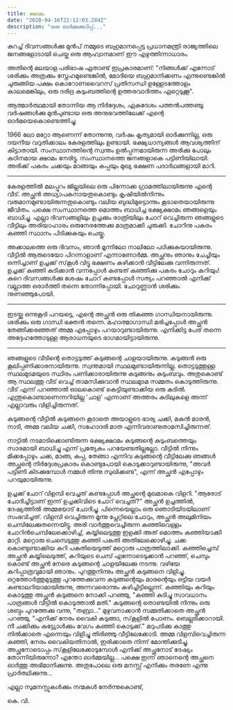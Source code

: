 ```yaml
---
title: ക്ഷാമം
date: "2020-04-16T22:12:03.284Z"
description: "ഒരു ഓർമ്മക്കുറിപ്പ്..."
---
```


കുറച്ച് ദിവസങ്ങൾക്കു മുൻപ് നമ്മുടെ ബഹുമാനപ്പെട്ട പ്രധാനമന്ത്രി രാജ്യത്തിലെ ജനങ്ങളോടായി ചെയ്ത ഒരു ആഹ്വാനമാണ് ഈ എഴുത്തിന്നാധാരം.

അതിന്റെ മലയാള പരിഭാഷ ഏതാണ്ട് ഇപ്രകാരമാണ്: "നിങ്ങൾക്ക് എന്നോട് ശരിക്കും അത്രക്കും സ്നേഹമുണ്ടെങ്കിൽ, മോദിയെ ബഹുമാനിക്കണം എന്നുണ്ടെങ്കിൽ ചുരുങ്ങിയ പക്ഷം കൊറോണവൈറസ് പ്രതിസന്ധി ഉള്ളേടത്തോളം കാലമെങ്കിലും, ഒരു ദരിദ്ര കുടുംബത്തിന്റെ  ഉത്തരവാദിത്തം ഏറ്റെടുക്കൂ".

ആത്മാർത്ഥമായി തോന്നിയ ആ നിർദ്ദേശം, ഏകദേശം പത്തൻപത്തഞ്ചു വർഷങ്ങൾക്കു മുൻപുണ്ടായ ഒരു അനുഭവത്തിലേക്ക് എന്റെ ഓർമയെകൊണ്ടെത്തിച്ചു.

1966 ലോ മറ്റോ ആണെന്ന് തോന്നുന്നു, വർഷം കൃത്യമായി ഓർക്കുന്നില്ല, ഒരു ദയനീയ വറുതിക്കാലം കേരളത്തിലും ഉണ്ടായി. ഭക്ഷ്യധാന്യങ്ങൾ ആവശ്യത്തിന് കിട്ടാതായി. സംസ്ഥാനത്തിന്റെ സ്വന്തം ഉൽപ്പന്നമായിരുന്ന അരിക്കു പോലും കഠിനമായ ക്ഷാമം നേരിട്ടു. സംസ്ഥാനത്തെ ജനങ്ങളാകെ പട്ടിണിയിലായി. അരിക്ക് പകരം ചക്കയും മാങ്ങയും കപ്പയും മുഖ്യ ഭക്ഷണ പദാർഥങ്ങളായി മാറി.

---

കേരളത്തിൽ മലപ്പുറം ജില്ലയിലെ ഒരു പിന്നോക്ക ഗ്രാമത്തിലായിരുന്നു എന്റെ വീട്. അച്ഛൻ അധ്യാപകനായതുകൊണ്ടും കൃഷിയിൽനിന്നും വരുമാനമുണ്ടായിരുന്നതുകൊണ്ടും വലിയ ബുദ്ധിമുട്ടൊന്നും കൂടാതെയായിരുന്നു ജീവിതം. പക്ഷെ സംസ്ഥാനത്തെ മൊത്തം ബാധിച്ച ഭക്ഷ്യക്ഷാമം ഞങ്ങളെയും ബാധിച്ചു. എല്ലാ ദിവസങ്ങളിലും ഉച്ചക്കും രാത്രിയിലും ചോറ് വെച്ചിരുന്ന ഞങ്ങളുടെ വീട്ടിലും അരിയാഹാരം ഒരുനേരത്തേക്കു മാത്രമാക്കി ചുരുക്കി. ചോറിനു പകരം കഞ്ഞി സ്ഥാനം പിടിക്കുകയും ചെയ്തു.

അക്കാലത്തെ ഒരു ദിവസം, ഞാൻ മൂന്നിലോ നാലിലോ പഠിക്കുകയായിരുന്നു. വീട്ടിൽ ആരുടെയോ പിറന്നാളാണ് എന്നാണോർമ്മ. അച്ഛനും ഞാനും ചേച്ചിയും ഒന്നിച്ചാണ് ഉച്ചക്ക് സ്‌കൂൾ വിട്ടു ഭക്ഷണം കഴിക്കാൻ വീട്ടിലേക്കു വന്നിരുന്നത്. ഉച്ചക്ക് കഞ്ഞി കുടിക്കാൻ വന്നപ്പോൾ കണ്ടത് കഞ്ഞിക്കു പകരം ചോറും കറിയും! കുറെ ദിവസങ്ങൾക്കു ശേഷം ചോറ് കണ്ടപ്പോൾ സത്യം പറഞ്ഞാൽ എനിക്ക് വല്ലാത്ത ഒരാർത്തി തന്നെ  തോന്നിപ്പോയി. ചോറുണ്ണാൻ ശരിക്കും നുണഞ്ഞുപോയി.

---

ഇടയ്ക്കു ഒന്നുകൂടി പറയട്ടെ, എന്റെ അച്ഛൻ ഒരു തികഞ്ഞ ഗാന്ധിയനായിരുന്നു. ശരിക്കും ഒരു ഗാന്ധി ഭക്തൻ തന്നെ. മഹാത്മാഗാന്ധി മരിച്ചപ്പോൾ അച്ഛൻ തേങ്ങിക്കരഞ്ഞത് അമ്മ എപ്പോഴും പറയാറുണ്ടായിരുന്നു. എനിക്കിട്ട പേര് തന്നെ അദ്ദേഹത്തോടുള്ള ആരാധനയുടെ ഭാഗമായിട്ടായിരുന്നു.

---

ഞങ്ങളുടെ വീടിന്റെ തൊട്ടടുത്ത് കടുങ്ങന്റെ ചാളയായിരുന്നു. കടുങ്ങൻ ഒരു കൂലിപ്പണിക്കാരനായിരുന്നു. സ്വന്തമായി സ്ഥലമുണ്ടായിരുന്നില്ല. തൊട്ടടുത്തുള്ള സ്ഥലമുടമയുടെ സ്ഥിരം പണിക്കാരായിരുന്നു കടുങ്ങനും കുടുംബവും. അതുകൊണ്ട്  ആ സ്ഥലത്തു വീട് വെച്ച് താമസിക്കുവാൻ  സ്ഥലമുടമ സമ്മതം കൊടുത്തിരുന്നു. വീട് എന്ന് പറഞ്ഞാൽ ഓലകൊണ്ട് കെട്ടിയുണ്ടാക്കിയ ഒരു കുടിൽ. എന്തുകൊണ്ടാണെന്നറിയില്ല 'ചാള' എന്നാണ് അത്തരം കുടിലുകളെ അന്ന് എല്ലാവരും വിളിച്ചിരുന്നത്‌. 

കടുങ്ങന്റെ വീട്ടിൽ കടുങ്ങനെ കൂടാതെ അയാളുടെ ഭാര്യ ചക്കി, മകൻ മാരൻ, നാടി, അമ്മ വലിയ ചക്കി, സഹോദരി മാത എന്നിവരാണുതാമസിച്ചിരുന്നത്.

നാട്ടിൽ നടമാടിക്കൊണ്ടിരുന്ന ഭക്ഷ്യക്ഷാമം കടുങ്ങന്റെ കുടുംബത്തെയും സാരമായി ബാധിച്ചു എന്ന് പ്രത്യേകം പറയേണ്ടതില്ലല്ലോ. വീട്ടിൽ നിന്നും മിക്കപ്പോഴും ചക്ക, മാങ്ങ, കപ്പ, തേങ്ങാ എന്നിവ കടുങ്ങന്റെ വീട്ടിലേക്കു ഞങ്ങൾ അച്ഛന്റെ നിർദ്ദേശപ്രകാരം കൊണ്ടുപോയി കൊടുക്കാറുണ്ടായിരുന്നു, "അവർ പട്ടിണി കിടക്കുമ്പോൾ നമ്മൾ തിന്നു സുഖിക്കണ്ട", എന്ന് അച്ഛൻ എപ്പോഴും പറയുമായിരുന്നു.

ഉച്ചക്ക് ചോറ് വിളമ്പി വെച്ചത് കണ്ടപ്പോൾ അച്ഛന്റെ മുഖമാകെ വിളറി.
"ആരോട് ചോദിച്ചിട്ടാണ് ഇന്ന് ഉച്ചക്കിവിടെ ചോറ് വെച്ചത്?"
അച്ഛൻ ഉച്ചത്തിൽ, ദേഷ്യത്തിൽ അമ്മയോട് ചോദിച്ചു. പിന്നെയെല്ലാം ഒരു ഞൊടിയിടയിലാണ് സംഭവിച്ചത്. വിളമ്പി വെച്ചിരുന്ന മൂന്നു പ്ലേറ്റിലെ ചോറും, അച്ഛൻ അലുമിനിയം ചെമ്പിലേക്കുതന്നെയിട്ടു. അരി വാർത്തുവെച്ചിരുന്ന കഞ്ഞിവെള്ളം ചോറിൻചെമ്പിലേക്കൊഴിച്ച്, കയ്യിലെടുത്തു ഇളക്കി അത് മൊത്തം കഞ്ഞിയാക്കി മാറ്റി. മറ്റൊരു ചെമ്പെടുത്തു കഞ്ഞി പകുതി അതിലേക്കൊഴിച്ചു. ചക്ക കൊണ്ടുണ്ടാക്കിയ കറി  പകുതിയെടുത്ത് മറ്റൊരു പാത്രത്തിലാക്കി. കഞ്ഞിച്ചെമ്പ് അച്ഛൻ കയ്യിലെടുത്ത്, കറിയുടെ ചെമ്പ് എന്നോടെടുക്കാൻ പറഞ്ഞ്, ചെമ്പും കൊണ്ട് അച്ഛൻ നേരെ കടുങ്ങന്റെ ചാളയിലേക്കു നടന്നു. വഴിയേ കറിപ്പാത്രവുമായി ഞാനും. പുറത്തുനിന്നും അച്ഛൻ കടുങ്ങനെ വിളിച്ചു.
ഒറ്റത്തോർത്തുമുടുത്തു പുറത്തേക്കുവന്ന കടുങ്ങന്റെയും മാരന്റെയും ഒട്ടിയ വയർ കണ്ടാലറിയാമായിരുന്നു, അന്നവരൊന്നും കഴിച്ചിട്ടില്ലെന്ന്. കഞ്ഞിയും കറിയും കൊടുത്തു അച്ഛൻ കടുങ്ങനെ നോക്കി പറഞ്ഞു,
"കഞ്ഞി കുടിച്ചു സാവധാനം പാത്രങ്ങൾ വീട്ടിൽ കൊടുത്താൽ മതി."
കടുങ്ങന്റെ തൊണ്ടയിൽ നിന്നും ഒരു ശബ്ദം പുറത്തേക്കു വന്നു, 
"തബ്രാ..."
മുഴുവനാക്കാൻ സമ്മതിക്കാതെ അച്ഛൻ പറഞ്ഞു,
"എനിക്ക് നേരം വൈകി കടുങ്ങാ, സ്‌കൂളിൽ പോണം. ബെല്ലടിക്കാറായി. നീ ചക്കിക്കും കുട്ട്യോൾക്കും വേഗം കഞ്ഞി കൊടുക്ക്."
മറുപടിക്കു കാത്തു നിൽക്കാതെ എന്നെയും വിളിച്ചു തിരിഞ്ഞു വീട്ടിലേക്കോടി. അമ്മ വിളമ്പിവെച്ചിരുന്ന കഞ്ഞി, നേരം വൈകിയതിനാൽ, ഇരിക്കാതെ നിന്ന് മോന്തിക്കുടിച്ചു.
അച്ഛനോടൊപ്പം സ്‌കൂളിലേക്കോടുമ്പോൾ എനിക്ക് അച്ഛനോട് ദേഷ്യം തോന്നിയിരുന്നോ? എന്തോ ഓർമ്മയില്ല...
പക്ഷെ ഇന്ന് ഞാനെന്റെ അച്ഛനെ ഓർത്തു അഭിമാനിക്കുന്നു. അതുപോലെ ഒരു മനസ്സ് എനിക്കും തരണേ എന്നു പ്രാർത്ഥിക്കുന്നു... 

എല്ലാ സുമനസ്സുകൾക്കും നന്മകൾ നേർന്നുകൊണ്ട്,

കെ. വി.